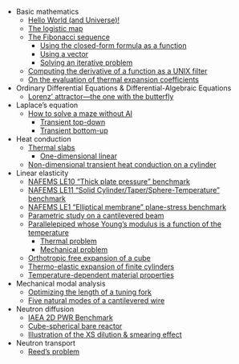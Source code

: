 - Basic mathematics
  - [Hello World (and Universe)!](basic.md#hello-world-and-universe)
  - [The logistic map](basic.md#the-logistic-map)
  - [The Fibonacci sequence](basic.md#the-fibonacci-sequence)
    - [Using the closed-form formula as a
    function](basic.md#using-the-closed-form-formula-as-a-function)
    - [Using a vector](basic.md#using-a-vector)
    - [Solving an iterative problem](basic.md#solving-an-iterative-problem)
  - [Computing the derivative of a function as a UNIX
  filter](basic.md#computing-the-derivative-of-a-function-as-a-unix-filter)
  - [On the evaluation of thermal expansion
  coefficients](basic.md#on-the-evaluation-of-thermal-expansion-coefficients)
- Ordinary Differential Equations & Differential-Algebraic Equations
  - [Lorenz’ attractor—the one with the
  butterfly](daes.md#lorenz-attractorthe-one-with-the-butterfly)
- Laplace’s equation
  - [How to solve a maze without AI](laplace.md#how-to-solve-a-maze-without-ai)
    - [Transient top-down](laplace.md#transient-top-down)
    - [Transient bottom-up](laplace.md#transient-bottom-up)
- Heat conduction
  - [Thermal slabs](thermal.md#thermal-slabs)
    - [One-dimensional linear](thermal.md#one-dimensional-linear)
  - [Non-dimensional transient heat conduction on a
  cylinder](thermal.md#non-dimensional-transient-heat-conduction-on-a-cylinder)
- Linear elasticity
  - [NAFEMS LE10 “Thick plate pressure”
  benchmark](mechanical.md#nafems-le10-thick-plate-pressure-benchmark)
  - [NAFEMS LE11 “Solid Cylinder/Taper/Sphere-Temperature”
  benchmark](mechanical.md#nafems-le11-solid-cylindertapersphere-temperature-benchmark)
  - [NAFEMS LE1 “Elliptical membrane” plane-stress
  benchmark](mechanical.md#nafems-le1-elliptical-membrane-plane-stress-benchmark)
  - [Parametric study on a cantilevered
  beam](mechanical.md#parametric-study-on-a-cantilevered-beam)
  - [Parallelepiped whose Young’s modulus is a function of the
  temperature](mechanical.md#parallelepiped-whose-youngs-modulus-is-a-function-of-the-temperature)
    - [Thermal problem](mechanical.md#thermal-problem)
    - [Mechanical problem](mechanical.md#mechanical-problem)
  - [Orthotropic free expansion of a
  cube](mechanical.md#orthotropic-free-expansion-of-a-cube)
  - [Thermo-elastic expansion of finite
  cylinders](mechanical.md#thermo-elastic-expansion-of-finite-cylinders)
  - [Temperature-dependent material
  properties](mechanical.md#temperature-dependent-material-properties)
- Mechanical modal analysis
  - [Optimizing the length of a tuning
  fork](modal.md#optimizing-the-length-of-a-tuning-fork)
  - [Five natural modes of a cantilevered
  wire](modal.md#five-natural-modes-of-a-cantilevered-wire)
- Neutron diffusion
  - [IAEA 2D PWR Benchmark](neutron_diffusion.md#iaea-2d-pwr-benchmark)
  - [Cube-spherical bare reactor](neutron_diffusion.md#cube-spherical-bare-reactor)
  - [Illustration of the XS dilution & smearing
  effect](neutron_diffusion.md#illustration-of-the-xs-dilution-smearing-effect)
- Neutron transport
  - [Reed’s problem](neutron_transport.md#reeds-problem)
